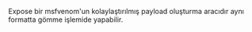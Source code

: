 Expose bir msfvenom'un kolaylaştırılmış payload oluşturma aracıdır aynı formatta gömme işlemide yapabilir.
